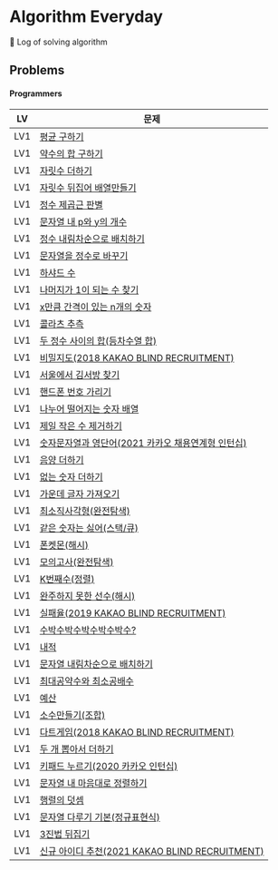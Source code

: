 # Algorithm Everyday
🥊 Log of solving algorithm

## Problems

#### Programmers

| LV  | 문제                                                                                                    |
|-----|-------------------------------------------------------------------------------------------------------|
| LV1 | [평균 구하기](https://school.programmers.co.kr/learn/courses/30/lessons/12944)                             |
| LV1 | [약수의 합 구하기](https://school.programmers.co.kr/learn/courses/30/lessons/12928)                          |
| LV1 | [자릿수 더하기](https://school.programmers.co.kr/learn/courses/30/lessons/12931)                            |
| LV1 | [자릿수 뒤집어 배열만들기](https://school.programmers.co.kr/learn/courses/30/lessons/12932)                      |
| LV1 | [정수 제곱근 판별](https://school.programmers.co.kr/learn/courses/30/lessons/12934)                          |
| LV1 | [문자열 내 p와 y의 개수](https://school.programmers.co.kr/learn/courses/30/lessons/12916)                     |
| LV1 | [정수 내림차순으로 배치하기](https://school.programmers.co.kr/learn/courses/30/lessons/12933)                     |
| LV1 | [문자열을 정수로 바꾸기](https://school.programmers.co.kr/learn/courses/30/lessons/12925)                       |
| LV1 | [하샤드 수](https://school.programmers.co.kr/learn/courses/30/lessons/12947)                              |
| LV1 | [나머지가 1이 되는 수 찾기](https://school.programmers.co.kr/learn/courses/30/lessons/87389)                    |
| LV1 | [x만큼 간격이 있는 n개의 숫자](https://school.programmers.co.kr/learn/courses/30/lessons/12954)                  |
| LV1 | [콜라츠 추측](https://school.programmers.co.kr/learn/courses/30/lessons/12943)                             |
| LV1 | [두 정수 사이의 합(등차수열 합)](https://school.programmers.co.kr/learn/courses/30/lessons/12912)                 |
| LV1 | [비밀지도(2018 KAKAO BLIND RECRUITMENT)](https://school.programmers.co.kr/learn/courses/30/lessons/17681) |
| LV1 | [서울에서 김서방 찾기](https://school.programmers.co.kr/learn/courses/30/lessons/12919)                        |
| LV1 | [핸드폰 번호 가리기](https://school.programmers.co.kr/learn/courses/30/lessons/12948)                         |
| LV1 | [나누어 떨어지는 숫자 배열](https://school.programmers.co.kr/learn/courses/30/lessons/12910)                     |
| LV1 | [제일 작은 수 제거하기](https://school.programmers.co.kr/learn/courses/30/lessons/12935)                       |
| LV1 | [숫자문자열과 영단어(2021 카카오 채용연계형 인턴십)](https://school.programmers.co.kr/learn/courses/30/lessons/81301)     |
| LV1 | [음양 더하기](https://school.programmers.co.kr/learn/courses/30/lessons/76501)                             |
| LV1 | [없는 숫자 더하기](https://school.programmers.co.kr/learn/courses/30/lessons/86051)                          |
| LV1 | [가운데 글자 가져오기](https://school.programmers.co.kr/learn/courses/30/lessons/12903)                        |
| LV1 | [최소직사각형(완전탐색)](https://school.programmers.co.kr/learn/courses/30/lessons/86491)                       |
| LV1 | [같은 숫자는 싫어(스택/큐)](https://school.programmers.co.kr/learn/courses/30/lessons/12906)                    |
| LV1 | [폰켓몬(해시)](https://school.programmers.co.kr/learn/courses/30/lessons/1845)                             |
| LV1 | [모의고사(완전탐색)](https://school.programmers.co.kr/learn/courses/30/lessons/42840)                         |
| LV1 | [K번째수(정렬)](https://school.programmers.co.kr/learn/courses/30/lessons/42748)                           |
| LV1 | [완주하지 못한 선수(해시)](https://school.programmers.co.kr/learn/courses/30/lessons/42576)                     |
| LV1 | [실패율(2019 KAKAO BLIND RECRUITMENT)](https://school.programmers.co.kr/learn/courses/30/lessons/42889)  |
| LV1 | [수박수박수박수박수박수?](https://school.programmers.co.kr/learn/courses/30/lessons/12922)                       |
| LV1 | [내적](https://school.programmers.co.kr/learn/courses/30/lessons/70128)                                 |
| LV1 | [문자열 내림차순으로 배치하기](https://school.programmers.co.kr/learn/courses/30/lessons/12917)                    |
| LV1 | [최대공약수와 최소공배수](https://school.programmers.co.kr/learn/courses/30/lessons/12940)                       |
| LV1 | [예산](https://school.programmers.co.kr/learn/courses/30/lessons/12982)                                 |
| LV1 | [소수만들기(조합)](https://school.programmers.co.kr/learn/courses/30/lessons/12977)                          |                          
| LV1 | [다트게임(2018 KAKAO BLIND RECRUITMENT)](https://school.programmers.co.kr/learn/courses/30/lessons/17682) |
| LV1 | [두 개 뽑아서 더하기](https://school.programmers.co.kr/learn/courses/30/lessons/68644)                        |
| LV1 | [키패드 누르기(2020 카카오 인턴십)](https://school.programmers.co.kr/learn/courses/30/lessons/67256)              |
| LV1 | [문자열 내 마음대로 정렬하기](https://school.programmers.co.kr/learn/courses/30/lessons/12915)                    |
| LV1 | [행렬의 덧셈](https://school.programmers.co.kr/learn/courses/30/lessons/12950)                             |
| LV1 | [문자열 다루기 기본(정규표현식)](https://school.programmers.co.kr/learn/courses/30/lessons/12918)                  |
| LV1 | [3진법 뒤집기](https://school.programmers.co.kr/learn/courses/30/lessons/68935)                            |
| LV1 | [신규 아이디 추천(2021 KAKAO BLIND RECRUITMENT)](https://school.programmers.co.kr/learn/courses/30/lessons/72410)|
